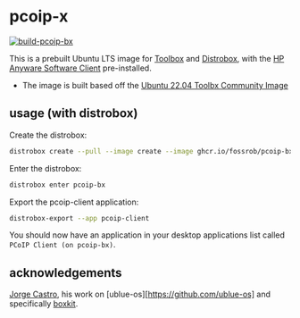 # pcoip-x

[![build-pcoip-bx](https://github.com/fossrob/pcoip-bx/actions/workflows/build.yml/badge.svg)](https://github.com/fossrob/pcoip-bx/actions/workflows/build.yml)

This is a prebuilt Ubuntu LTS image for [Toolbox](https://docs.fedoraproject.org/en-US/fedora-silverblue/toolbox/) and [Distrobox](https://distrobox.privatedns.org/), with the [HP Anyware Software Client](https://docs.teradici.com/find/product/hp-anyware/2023.01/software-client-for-linux) pre-installed.

- The image is built based off the [Ubuntu 22.04 Toolbx Community Image](https://github.com/toolbx-images/images)

## usage (with distrobox)

Create the distrobox:

```bash
distrobox create --pull --image create --image ghcr.io/fossrob/pcoip-bx:latest --name pcoip-bx
```

Enter the distrobox:

```bash
distrobox enter pcoip-bx
```

Export the pcoip-client application:

```bash
distrobox-export --app pcoip-client
```

You should now have an application in your desktop applications list called `PCoIP Client (on pcoip-bx)`.

## acknowledgements

[Jorge Castro](https://github.com/castrojo), his work on [ublue-os][https://github.com/ublue-os] and specifically [boxkit](https://github.com/ublue-os/boxkit).
